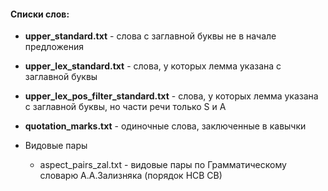 
#### Списки слов:
* **upper_standard.txt** - слова с заглавной буквы не в начале предложения
* **upper_lex_standard.txt** - слова, у которых лемма указана с заглавной буквы
* **upper_lex_pos_filter_standard.txt** - слова, у которых лемма указана с заглавной буквы, но части речи только S и A
* **quotation_marks.txt** - одиночные слова, заключенные в кавычки

* Видовые пары  
  * aspect_pairs_zal.txt - видовые пары по Грамматическому словарю А.А.Зализняка (порядок НСВ СВ)
